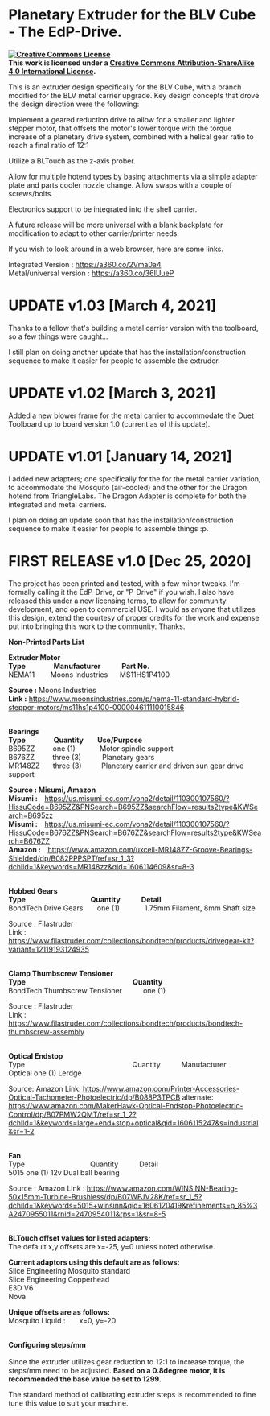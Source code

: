 # Planetary Extruder for the BLV Cube - The EdP-Drive.

<B><a rel="license" href="http://creativecommons.org/licenses/by-sa/4.0/"><img alt="Creative Commons License" style="border-width:0" src="https://i.creativecommons.org/l/by-sa/4.0/88x31.png" /></a><br />This work is licensed under a <a rel="license" href="http://creativecommons.org/licenses/by-sa/4.0/">Creative Commons Attribution-ShareAlike 4.0 International License</a>.</B>


This is an extruder design specifically for the BLV Cube, with a branch modified for the BLV metal carrier upgrade.  Key design concepts that drove the design direction were the following:

Implement a geared reduction drive to allow for a smaller and lighter stepper motor, that offsets the motor's lower torque with the torque increase of a planetary drive system, combined with a helical gear ratio to reach a final ratio of 12:1

Utilize a BLTouch as the z-axis prober.

Allow for multiple hotend types by basing attachments via a simple adapter plate and parts cooler nozzle change.  Allow swaps with a couple of screws/bolts.

Electronics support to be integrated into the shell carrier.

A future release will be more universal with a blank backplate for modification to adapt to other carrier/printer needs.

If you wish to look around in a web browser, here are some links.

Integrated Version : https://a360.co/2Vma0a4<BR>
Metal/universal version : https://a360.co/36IUueP

# UPDATE v1.03 [March 4, 2021]

Thanks to a fellow that's building a metal carrier version with the toolboard, so a few things were caught...

I still plan on doing another update that has the installation/construction sequence to make it easier for people to assemble the extruder.



# UPDATE v1.02 [March 3, 2021]

Added a new blower frame for the metal carrier to accommodate the Duet Toolboard up to board version 1.0 (current as of this update).



# UPDATE v1.01 [January 14, 2021]

I added new adapters; one specifically for the for the metal carrier variation, to accommodate the Mosquito (air-cooled) and the other for the Dragon hotend from TriangleLabs.  The Dragon Adapter is complete for both the integrated and metal carriers.

I plan on doing an update soon that has the installation/construction sequence to make it easier for people to assemble things :p.


# FIRST RELEASE v1.0 [Dec 25, 2020]

The project has been printed and tested, with a few minor tweaks.  I'm formally calling it the EdP-Drive, or "P-Drive" if you wish.  I also have released this under a new licensing terms, to allow for community development, and open to commercial USE.  I would as anyone that utilizes this design, extend the courtesy of proper credits for the work and expense put into bringing this work to the community.  Thanks.


<B>Non-Printed Parts List</B>

<B>Extruder Motor</B><BR>
<B>Type&emsp;&emsp;&emsp;&ensp;&ensp;Manufacturer&emsp;&emsp;&ensp;&ensp;Part No.</B>          
NEMA11&nbsp;&nbsp;&nbsp;&nbsp;&nbsp;&nbsp;&nbsp;&nbsp;Moons Industries&nbsp;&nbsp;&nbsp;&nbsp;&nbsp;&nbsp;MS11HS1P4100   

<B>Source :</B>     Moons Industries<BR>
<B>Link :</B>       https://www.moonsindustries.com/p/nema-11-standard-hybrid-stepper-motors/ms11hs1p4100-000004611110015846<BR><BR>

<B>Bearings<BR>
Type&emsp;&emsp;&emsp;&emsp;Quantity&emsp;&emsp;Use/Purpose</B>                   
B695ZZ&emsp;&emsp;&nbsp;&nbsp;one (1)&emsp;&emsp;&emsp;&ensp;Motor spindle support<BR>
B676ZZ&emsp;&emsp;&nbsp;&nbsp;three (3)&emsp;&emsp;&emsp;Planetary gears<BR>
MR148ZZ&emsp;&nbsp;&nbsp;&nbsp;three (3)&emsp;&emsp;&nbsp;&nbsp;&nbsp;Planetary carrier and driven sun gear drive support<BR>

<B>Source :     Misumi, Amazon</B><BR>
<B>Misumi :</B>&emsp;https://us.misumi-ec.com/vona2/detail/110300107560/?HissuCode=B695ZZ&PNSearch=B695ZZ&searchFlow=results2type&KWSearch=B695zz<BR>
<B>Misumi :</B>&emsp;https://us.misumi-ec.com/vona2/detail/110300107560/?HissuCode=B676ZZ&PNSearch=B676ZZ&searchFlow=results2type&KWSearch=B676ZZ<BR>
<B>Amazon :</B>&emsp;https://www.amazon.com/uxcell-MR148ZZ-Groove-Bearings-Shielded/dp/B082PPPSPT/ref=sr_1_3?dchild=1&keywords=MR148zz&qid=1606114609&sr=8-3<BR><BR>

<B>Hobbed Gears<BR>
Type&emsp;&emsp;&emsp;&emsp;&emsp;&emsp;&emsp;&emsp;&emsp;&nbsp;Quantity&emsp;&emsp;&emsp;Detail</B><BR>
BondTech Drive Gears&emsp;&emsp;one (1)&emsp;&emsp;&emsp;&nbsp;&nbsp;1.75mm Filament, 8mm Shaft size

Source :     Filastruder<BR>
Link :       https://www.filastruder.com/collections/bondtech/products/drivegear-kit?variant=12119193124935
<BR><BR>


<B>Clamp Thumbscrew Tensioner<BR>
Type&emsp;&emsp;&emsp;&emsp;&emsp;&emsp;&emsp;&emsp;&emsp;&emsp;&emsp;&emsp;&emsp;&emsp;&emsp;&nbsp;Quantity&emsp;&emsp;&emsp;</B><BR>
BondTech Thumbscrew Tensioner&emsp;&emsp;&emsp;one (1)&emsp;&emsp;&emsp;&nbsp;&nbsp;

Source :     Filastruder<BR>
Link :       https://www.filastruder.com/collections/bondtech/products/bondtech-thumbscrew-assembly
<BR>
<BR>  


<B>Optical Endstop</B><BR>
Type&emsp;&emsp;&emsp;&emsp;&emsp;&emsp;&emsp;&emsp;&emsp;&emsp;&emsp;&emsp;&emsp;&emsp;&emsp;&nbsp;Quantity&emsp;&emsp;&emsp;Manufacturer</B><BR>
Optical      one (1)       Lerdge

Source:      Amazon
Link:        https://www.amazon.com/Printer-Accessories-Optical-Tachometer-Photoelectric/dp/B088P3TPCB
alternate:   https://www.amazon.com/MakerHawk-Optical-Endstop-Photoelectric-Control/dp/B07PMW2QMT/ref=sr_1_2?dchild=1&keywords=large+end+stop+optical&qid=1606115247&s=industrial&sr=1-2
<BR>
<BR>  
  
<B>Fan</B><BR>
Type&emsp;&emsp;&emsp;&emsp;&emsp;&emsp;&emsp;&emsp;&emsp;&nbsp;Quantity&emsp;&emsp;&emsp;Detail</B><BR>
5015         one (1)    12v Dual ball bearing

Source :     Amazon
Link :       https://www.amazon.com/WINSINN-Bearing-50x15mm-Turbine-Brushless/dp/B07WFJV28K/ref=sr_1_5?dchild=1&keywords=5015+winsinn&qid=1606120419&refinements=p_85%3A2470955011&rnid=2470954011&rps=1&sr=8-5<BR><BR>

<B>BLTouch offset values for listed adapters:</B><BR>
The default x,y offsets are x=-25, y=0 unless noted otherwise.<BR>

<B>Current adaptors using this default are as follows:</B><BR>
Slice Engineering Mosquito standard<BR>
Slice Engineering Copperhead<BR>
E3D V6<BR>
Nova<BR>
  
<B>Unique offsets are as follows:</B><BR>
Mosquito Liquid :&nbsp;&nbsp;&nbsp;&nbsp;&nbsp;&nbsp;&nbsp;x=0, y=-20<BR><BR>
  
<B>Configuring steps/mm</B><BR>  
Since the extruder utilizes gear reduction to 12:1 to increase torque, the steps/mm need to be adjusted.  <B>Based on a 0.8degree motor, it is recommended the base value be set to 1299.</B><BR>

The standard method of calibrating extruder steps is recommended to fine tune this value to suit your machine.

